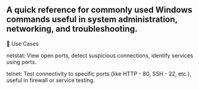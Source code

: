 ## A quick reference for commonly used Windows commands useful in system administration, networking, and troubleshooting.
📝 Use Cases

netstat: View open ports, detect suspicious connections, identify services using ports.


telnet: Test connectivity to specific ports (like HTTP - 80, SSH - 22, etc.), useful in firewall or service testing.

